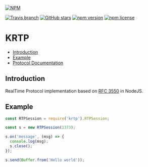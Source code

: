 [![NPM](https://nodei.co/npm/krtp.png?downloads=true&downloadRank=true&stars=true)](https://nodei.co/npm/krtp/)

[![Travis branch](https://img.shields.io/travis/1995parham/krtp/master.svg?style=flat-square)](https://travis-ci.org/1995parham/krtp)
[![GitHub stars](https://img.shields.io/github/stars/1995parham/krtp.svg?style=flat-square)](https://github.com/1995parham/krtp/stargazers)
[![npm version](https://img.shields.io/npm/v/krtp.svg?style=flat-square)]()
[![npm license](https://img.shields.io/npm/l/krtp.svg?style=flat-square)]()

# KRTP

- [Introduction](#introduction)
- [Example](#example)
- [Protocol Documentation](https://github.com/1995parham/krtp/blob/master/docs/RTP.md)

## Introduction
RealTime Protocol implementation based on [RFC 3550](https://tools.ietf.org/html/rfc3550) in NodeJS.

## Example
```javascript
const RTPSession = require('krtp').RTPSession;

const s = new RTPSession(1373);

s.on('message', (msg) => {
  console.log(msg);
  s.close();
});

s.send(Buffer.from('Hello world'));
```
